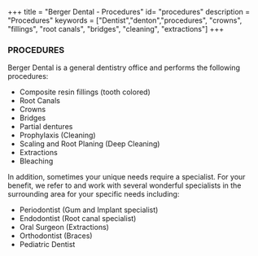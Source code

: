 +++
title = "Berger Dental - Procedures"
id= "procedures"
description = "Procedures"
keywords = ["Dentist","denton","procedures", "crowns", "fillings", "root canals", "bridges", "cleaning", "extractions"]
+++

### PROCEDURES

Berger Dental is a general dentistry office and performs the following procedures:

* Composite resin fillings (tooth colored)
* Root Canals
* Crowns
* Bridges
* Partial dentures
* Prophylaxis (Cleaning)
* Scaling and Root Planing (Deep Cleaning)
* Extractions
* Bleaching
 
In addition, sometimes your unique needs require a specialist. For your benefit, we refer to and work with several wonderful specialists in the surrounding area for your specific needs including:

* Periodontist (Gum and Implant specialist)
* Endodontist (Root canal specialist)
* Oral Surgeon (Extractions)
* Orthodontist (Braces)
* Pediatric Dentist
